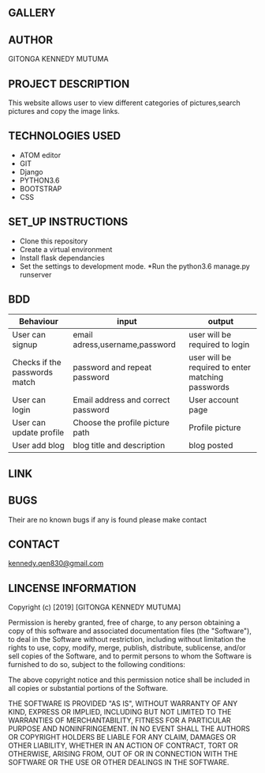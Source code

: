 ## GALLERY
## AUTHOR
GITONGA KENNEDY MUTUMA
## PROJECT DESCRIPTION
This website allows user to view different categories of pictures,search pictures and copy the image links. 
## TECHNOLOGIES USED
 * ATOM editor
 * GIT
 * Django
 * PYTHON3.6
 * BOOTSTRAP
 * CSS
 ## SET_UP INSTRUCTIONS
* Clone this repository
* Create a virtual environment
* Install flask dependancies
* Set the settings to development mode.
*Run the python3.6 manage.py runserver

 ## BDD
 |       Behaviour                     | input                                  |   output              |
 |------------|-----------|----------------|                    
 | User can signup	|  email adress,username,password	| user will be required to login    |
| Checks if the passwords match |	password and repeat password	| user will be required to enter matching passwords|
| User can login	|  Email address and correct password	| User account page |
| User can update profile | Choose the profile picture path | Profile picture |
| User add blog  | blog title and description  | blog posted   |
## LINK

## BUGS
Their are no known bugs if any is found please make contact
## CONTACT
kennedy.qen830@gmail.com

## LINCENSE INFORMATION

Copyright (c) [2019] [GITONGA KENNEDY MUTUMA]

Permission is hereby granted, free of charge, to any person obtaining a copy of this software and associated documentation files (the "Software"), to deal in the Software without restriction, including without limitation the rights to use, copy, modify, merge, publish, distribute, sublicense, and/or sell copies of the Software, and to permit persons to whom the Software is furnished to do so, subject to the following conditions:

The above copyright notice and this permission notice shall be included in all copies or substantial portions of the Software.

THE SOFTWARE IS PROVIDED "AS IS", WITHOUT WARRANTY OF ANY KIND, EXPRESS OR IMPLIED, INCLUDING BUT NOT LIMITED TO THE WARRANTIES OF MERCHANTABILITY, FITNESS FOR A PARTICULAR PURPOSE AND NONINFRINGEMENT. IN NO EVENT SHALL THE AUTHORS OR COPYRIGHT HOLDERS BE LIABLE FOR ANY CLAIM, DAMAGES OR OTHER LIABILITY, WHETHER IN AN ACTION OF CONTRACT, TORT OR OTHERWISE, ARISING FROM, OUT OF OR IN CONNECTION WITH THE SOFTWARE OR THE USE OR OTHER DEALINGS IN THE SOFTWARE.
